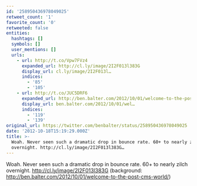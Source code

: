 ```yaml
---
id: '258950436978049025'
retweet_count: '1'
favorite_count: '0'
retweeted: false
entities:
  hashtags: []
  symbols: []
  user_mentions: []
  urls:
    - url: http://t.co/Vpw7FVz4
      expanded_url: http://cl.ly/image/2I2F013l383G
      display_url: cl.ly/image/2I2F013l…
      indices:
        - '85'
        - '105'
    - url: http://t.co/JUC5DRF6
      expanded_url: http://ben.balter.com/2012/10/01/welcome-to-the-post-cms-world/
      display_url: ben.balter.com/2012/10/01/wel…
      indices:
        - '119'
        - '139'
original_url: https://twitter.com/benbalter/status/258950436978049025
date: '2012-10-18T15:19:29.000Z'
title: >-
  Woah. Never seen such a dramatic drop in bounce rate. 60+ to nearly zilch
  overnight. http://cl.ly/image/2I2F013l383G…
---
```


Woah. Never seen such a dramatic drop in bounce rate. 60+ to nearly zilch overnight. http://cl.ly/image/2I2F013l383G (background: http://ben.balter.com/2012/10/01/welcome-to-the-post-cms-world/)